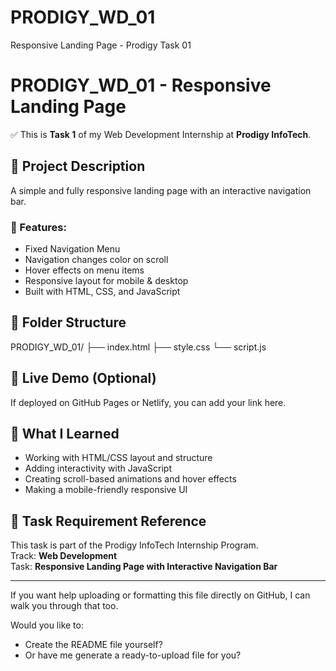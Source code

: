 # PRODIGY_WD_01
Responsive Landing Page - Prodigy Task 01
# PRODIGY_WD_01 - Responsive Landing Page

✅ This is **Task 1** of my Web Development Internship at **Prodigy InfoTech**.

## 🚀 Project Description
A simple and fully responsive landing page with an interactive navigation bar.

### 🔧 Features:
- Fixed Navigation Menu
- Navigation changes color on scroll
- Hover effects on menu items
- Responsive layout for mobile & desktop
- Built with HTML, CSS, and JavaScript

## 📁 Folder Structure
PRODIGY_WD_01/
├── index.html
├── style.css
└── script.js


## 🔗 Live Demo (Optional)
If deployed on GitHub Pages or Netlify, you can add your link here.

## 🧠 What I Learned
- Working with HTML/CSS layout and structure
- Adding interactivity with JavaScript
- Creating scroll-based animations and hover effects
- Making a mobile-friendly responsive UI

## 📌 Task Requirement Reference
This task is part of the Prodigy InfoTech Internship Program.  
Track: **Web Development**  
Task: **Responsive Landing Page with Interactive Navigation Bar**

---

If you want help uploading or formatting this file directly on GitHub, I can walk you through that too.

Would you like to:
- Create the README file yourself?
- Or have me generate a ready-to-upload file for you?

